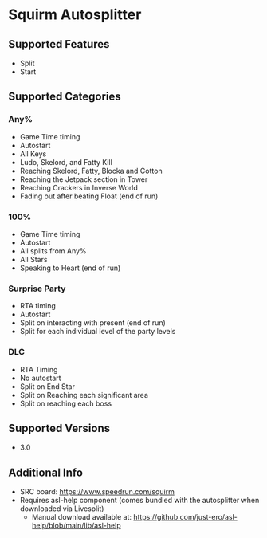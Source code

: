 # Squirm Autosplitter
## Supported Features
- Split
- Start
## Supported Categories
### Any%
- Game Time timing
- Autostart
- All Keys
- Ludo, Skelord, and Fatty Kill
- Reaching Skelord, Fatty, Blocka and Cotton
- Reaching the Jetpack section in Tower
- Reaching Crackers in Inverse World
- Fading out after beating Float (end of run)
### 100%
- Game Time timing
- Autostart
- All splits from Any%
- All Stars
- Speaking to Heart (end of run)
### Surprise Party
- RTA timing
- Autostart
- Split on interacting with present (end of run)
- Split for each individual level of the party levels
### DLC
- RTA Timing
- No autostart
- Split on End Star
- Split on Reaching each significant area
- Split on reaching each boss

## Supported Versions
- 3.0

## Additional Info
- SRC board: https://www.speedrun.com/squirm
- Requires asl-help component (comes bundled with the autosplitter when downloaded via Livesplit)
  - Manual download available at: https://github.com/just-ero/asl-help/blob/main/lib/asl-help